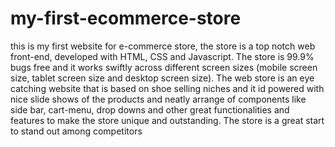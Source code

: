 # my-first-ecommerce-store
this is my first website for e-commerce store, the store is a top notch web front-end, developed with HTML, CSS and Javascript.
The store is 99.9% bugs free and it works swiftly across different screen sizes (mobile screen size, tablet screen size and desktop screen size). The web store is an eye catching website that is based on shoe selling niches and it id powered with nice slide shows of the products and neatly arrange of components like side bar, cart-menu, drop downs and other great functionalities and features to make the store unique and outstanding.
The store is a great start to stand out among competitors 

